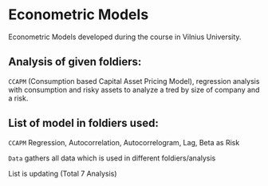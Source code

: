 # Econometric Models

Econometric Models developed during the course in Vilnius University.

## Analysis of given foldiers:

`CCAPM` (Consumption based Capital Asset Pricing Model), regression analysis with consumption and risky assets to analyze a tred by size of company and a risk.

## List of model in foldiers used:
`CCAPM` Regression, Autocorrelation, Autocorrelogram, Lag, Beta as Risk



`Data` gathers all data which is used in different foldiers/analysis

List is updating (Total 7 Analysis)
